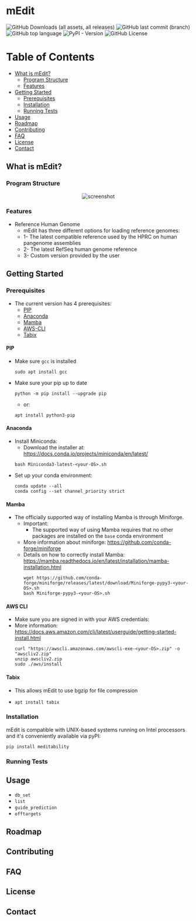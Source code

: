 # mEdit

<!-- Badges -->
![GitHub Downloads (all assets, all releases)](https://img.shields.io/github/downloads/Interventional-Genomics-Unit/mEdit/total?logo=github)
![GitHub last commit (branch)](https://img.shields.io/github/last-commit/Interventional-Genomics-Unit/mEdit/main?logo=github)
![GitHub top language](https://img.shields.io/github/languages/top/Interventional-Genomics-Unit/mEdit?logo=github)
![PyPI - Version](https://img.shields.io/pypi/v/meditability)
![GitHub License](https://img.shields.io/github/license/Interventional-Genomics-Unit/mEdit)

<!-- Table of Contents -->
# Table of Contents

- [What is mEdit?](#what-is-medit)
  * [Program Structure](#program-structure)
  * [Features](#features)
- [Getting Started](#getting-started)
  * [Prerequisites](#prerequisites)
  * [Installation](#installation)
  * [Running Tests](#running-tests)
- [Usage](#usage)
- [Roadmap](#roadmap)
- [Contributing](#contributing)
- [FAQ](#faq)
- [License](#license)
- [Contact](#contact)

## What is mEdit?
### Program Structure
<div align="center"> 
  <img src="src/infographics/mEdit_graphical_overview.png" alt="screenshot" />
</div>

### Features
 * Reference Human Genome
   * mEdit has three different options for loading reference genomes:
   * 1- The latest compatible reference used by the HPRC on human pangenome assemblies
   * 2- The latest RefSeq human genome reference
   * 3- Custom version provided by the user
## Getting Started
### Prerequisites
 * The current version has 4 prerequisites:
   * [PIP](#pip)
   * [Anaconda](#anaconda)
   * [Mamba](#mamba)
   * [AWS-CLI](#aws-cli)
   * [Tabix](#tabix)
   
#### PIP
  - Make sure `gcc` is installed
    ```
    sudo apt install gcc
    ```
  - Make sure your pip up to date
    ```
    python -m pip install --upgrade pip
    ```
    * or: 
    ```
    apt install python3-pip
    ```
#### Anaconda
  - Install Miniconda:
    * Download the installer at: https://docs.conda.io/projects/miniconda/en/latest/ 
    ```
    bash Miniconda3-latest-<your-OS>.sh
    ```
  - Set up your conda environment: 
    ```
    conda update --all
    conda config --set channel_priority strict
    ```
 
#### Mamba
  - The officially supported way of installing Mamba is through Miniforge.
    * Important:
      * The supported way of using Mamba requires that no other packages are installed on the `base` conda environment
    * More information about miniforge: https://github.com/conda-forge/miniforge
    * Details on how to correctly install Mamba: https://mamba.readthedocs.io/en/latest/installation/mamba-installation.html
      ```
      wget https://github.com/conda-forge/miniforge/releases/latest/download/Miniforge-pypy3-<your-OS>.sh
      bash Miniforge-pypy3-<your-OS>.sh
      ```
#### AWS CLI
  - Make sure you are signed in with your AWS credentials:
  - More information: https://docs.aws.amazon.com/cli/latest/userguide/getting-started-install.html
    ```
    curl "https://awscli.amazonaws.com/awscli-exe-<your-OS>.zip" -o "awscliv2.zip"
    unzip awscliv2.zip
    sudo ./aws/install 
    ```
#### Tabix
 * This allows mEdit to use bgzip for file compression
 * ```
   apt install tabix
   ```
### Installation
mEdit is compatible with UNIX-based systems running on Intel processors and it's conveniently available via pyPI:
```
pip install meditability
```

### Running Tests

## Usage
  - `db_set`
  - `list`
  - `guide_prediction`
  - `offtargets`
## Roadmap
## Contributing
## FAQ
## License
## Contact
